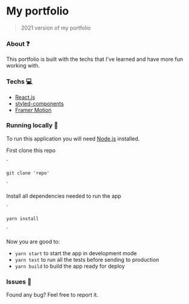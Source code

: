 # My portfolio

> 2021 version of my portfolio

### About :question:

This portfolio is built with the techs that I've learned and have more fun working with.

### Techs :computer:

-   [React.js](https://pt-br.reactjs.org)
-   [styled-components](https://styled-components.com)
-   [Framer Motion](https://www.framer.com/motion/)

### Running locally :running:

To run this application you will need [Node.js](https://nodejs.org/en/) installed.

First clone this repo

`

    git clone 'repo'

`

Install all dependencies needed to run the app

`

    yarn install

`

Now you are good to:

-   `yarn start` to start the app in development mode
-   `yarn test` to run all the tests before sending to production
-   `yarn build` to build the app ready for deploy

### Issues :bug:

Found any bug? Feel free to report it.

